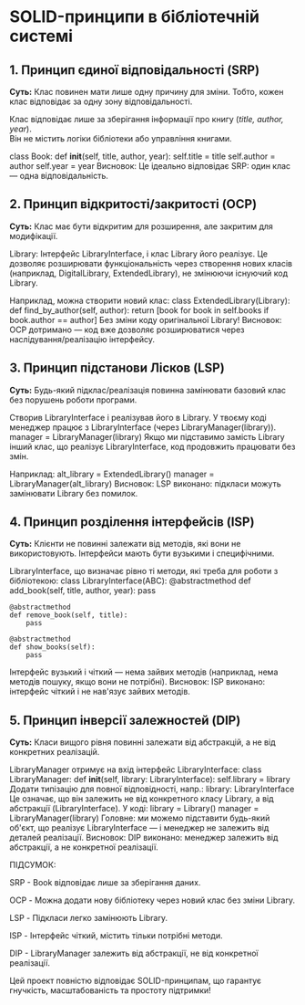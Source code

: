 # SOLID-принципи в бібліотечній системі

## 1. Принцип єдиної відповідальності (SRP)

**Суть:**
Клас повинен мати лише одну причину для зміни. Тобто, кожен клас відповідає за одну зону відповідальності.

Клас відповідає лише за зберігання інформації про книгу (_title, author, year_).  
Він не містить логіки бібліотеки або управління книгами.

class Book:
def **init**(self, title, author, year):
self.title = title
self.author = author
self.year = year
Висновок: Це ідеально відповідає SRP: один клас — одна відповідальність.

## 2. Принцип відкритості/закритості (OCP)

**Суть:**
Клас має бути відкритим для розширення, але закритим для модифікації.

Library: Інтерфейс LibraryInterface, і клас Library його реалізує. Це дозволяє розширювати функціональність через створення нових класів (наприклад, DigitalLibrary, ExtendedLibrary), не змінюючи існуючий код Library.

Наприклад, можна створити новий клас:
class ExtendedLibrary(Library):
def find_by_author(self, author):
return [book for book in self.books if book.author == author]
Без зміни коду оригінальної Library!
Висновок: OCP дотримано — код вже дозволяє розширюватися через наслідування/реалізацію інтерфейсу.

## 3. Принцип підстанови Лісков (LSP)

**Суть:**
Будь-який підклас/реалізація повинна замінювати базовий клас без порушень роботи програми.

Створив LibraryInterface і реалізував його в Library. У твоєму коді менеджер працює з LibraryInterface (через LibraryManager(library)).
manager = LibraryManager(library)
Якщо ми підставимо замість Library інший клас, що реалізує LibraryInterface, код продовжить працювати без змін.

Наприклад:
alt_library = ExtendedLibrary()
manager = LibraryManager(alt_library)
Висновок: LSP виконано: підкласи можуть замінювати Library без помилок.

## 4. Принцип розділення інтерфейсів (ISP)

**Суть:**
Клієнти не повинні залежати від методів, які вони не використовують. Інтерфейси мають бути вузькими і специфічними.

LibraryInterface, що визначає рівно ті методи, які треба для роботи з бібліотекою:
class LibraryInterface(ABC):
@abstractmethod
def add_book(self, title, author, year):
pass

    @abstractmethod
    def remove_book(self, title):
        pass

    @abstractmethod
    def show_books(self):
        pass

Інтерфейс вузький і чіткий — нема зайвих методів (наприклад, нема методів пошуку, якщо вони не потрібні).
Висновок: ISP виконано: інтерфейс чіткий і не нав'язує зайвих методів.

## 5. Принцип інверсії залежностей (DIP)

**Суть:**
Класи вищого рівня повинні залежати від абстракцій, а не від конкретних реалізацій.

LibraryManager отримує на вхід інтерфейс LibraryInterface:
class LibraryManager:
def **init**(self, library: LibraryInterface):
self.library = library
Додати типізацію для повної відповідності, напр.: library: LibraryInterface
Це означає, що він залежить не від конкретного класу Library, а від абстракції (LibraryInterface).
У коді:
library = Library()
manager = LibraryManager(library)
Головне: ми можемо підставити будь-який об'єкт, що реалізує LibraryInterface — і менеджер не залежить від деталей реалізації.
Висновок: DIP виконано: менеджер залежить від абстракції, а не конкретної реалізації.

ПІДСУМОК:

SRP - Book відповідає лише за зберігання даних.

OCP - Можна додати нову бібліотеку через новий клас без зміни Library.

LSP - Підкласи легко замінюють Library.

ISP - Інтерфейс чіткий, містить тільки потрібні методи.

DIP - LibraryManager залежить від абстракції, не від конкретної реалізації.

Цей проект повністю відповідає SOLID-принципам, що гарантує гнучкість, масштабованість та простоту підтримки!
